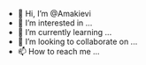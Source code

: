 - 👋 Hi, I’m @Amakievi
- 👀 I’m interested in ...
- 🌱 I’m currently learning ...
- 💞️ I’m looking to collaborate on ...
- 📫 How to reach me ...

<!---
Amakievi is a ✨ special ✨ repository because its `README.md` (this file) appears on your GitHub profile.
You can click the Preview link to take a look at your changes.
--->
